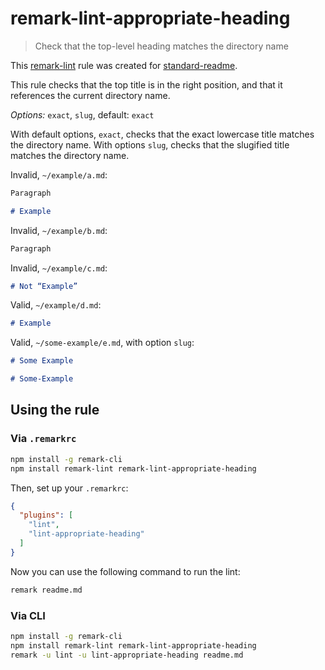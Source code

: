 # remark-lint-appropriate-heading

> Check that the top-level heading matches the directory name

This [remark-lint](https://github.com/wooorm/remark-lint) rule was created for [standard-readme](//github.com/RichardLitt/standard-readme).

This rule checks that the top title is in the right position, and that it references the current directory name.

*Options:* `exact`, `slug`, default: `exact`

With default options, `exact`, checks that the exact lowercase title matches the directory name. 
With options `slug`, checks that the slugified title matches the directory name. 

Invalid, `~/example/a.md`:

```markdown
Paragraph

# Example
```

Invalid, `~/example/b.md`:

```markdown
Paragraph
```

Invalid, `~/example/c.md`:

```markdown
# Not “Example”
```

Valid, `~/example/d.md`:

```markdown
# Example
```

Valid, `~/some-example/e.md`, with option `slug`:

```markdown
# Some Example
```

```markdown
# Some-Example
```

## Using the rule

### Via `.remarkrc`

```bash
npm install -g remark-cli
npm install remark-lint remark-lint-appropriate-heading
```

Then, set up your `.remarkrc`:

```JSON
{
  "plugins": [
    "lint",
    "lint-appropriate-heading"
  ]
}
```

Now you can use the following command to run the lint:

```bash
remark readme.md
```

### Via CLI

```bash
npm install -g remark-cli
npm install remark-lint remark-lint-appropriate-heading
remark -u lint -u lint-appropriate-heading readme.md
```
